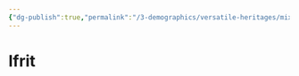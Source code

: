 ```yaml
---
{"dg-publish":true,"permalink":"/3-demographics/versatile-heritages/mixed-lineage/malakim/ifrit/","noteIcon":""}
---
```


# Ifrit
